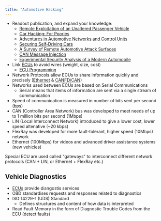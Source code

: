 ```yaml
---
title: "Automotive Hacking"
---
```


- Readout publication, and expand your knowledge:
  - [Remote Exploitation of an Unaltered Passenger Vehicle](https://illmatics.com/Remote%20Car%20Hacking.pdf)
  - [Car Hacking: For Poories](https://illmatics.com/car_hacking_poories.pdf)
  - [Adventures in Automotive Networks and Control Units](https://illmatics.com/car_hacking.pdf)
  - [Securing Self-Driving Cars](https://illmatics.com/securing_self_driving_cars.pdf)
  - [A Survey of Remote Automotive Attack Surfaces](https://illmatics.com/remote%20attack%20surfaces.pdf)
  - [CAN Message Injection](https://illmatics.com/can%20message%20injection.pdf)
  - [Experimental Security Analysis of a Modern Automobile](https://www.autosec.org/pubs/cars-oakland2010.pdf)
- Link [ECUs](/ecu-foundations) to avoid wires (weight, size, cost)
  - [ECU Programming](/ecu-programming)
- Network Protocols allow ECUs to share information quickly and precisely ([Ethernet](/ethernet-specifications) & [CANFD/CAN](/canfd-specifications))
- Networks used between ECUs are based on Serial Communications
  - Serial means that items of information are sent via a single stream of communication
- Speed of communication is measured in number of bits sent per second (bps)
- CAN (Controller Area Network) bus was developed to meet needs of up to 1 million bits per second (1Mbps)
- LIN (Local Interconnect Network) introduced to give a lower cost, lower speed altenative (~20 kbps)
- FlexRay was developed for more fault-tolerant, higher speed (10Mbps) network
- Ethernet (100Mbps) for videos and advanced driver assistance systems (new vehicles)

Special ECU are used called "gateways" to interconnect different network protocols (CAN + LIN, or Ethernet + FlexRay etc.)

## Vehicle Diagnostics

- [ECUs](/ecu-foundations) provide diangostis services
- OBD standardises requests and responses related to diagnostics
- ISO 14229-1 (UDS) Standard
  - Defines structures and content of how data is interpreted
- Read Fault Memory in the form of Diagnostic Trouble Codes from the ECU (detect faults)
